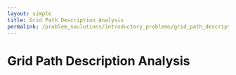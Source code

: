 ```yaml
---
layout: simple
title: Grid Path Description Analysis
permalink: /problem_soulutions/introductory_problems/grid_path_description_analysis/
---
```


# Grid Path Description Analysis
